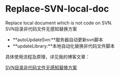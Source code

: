 # Replace-SVN-local-doc
Replace local document which is not code on SVN.<br/>
SVN目录非代码文件无感知替换方案

- **autoUpdateSvn:**服务器自动更新svn脚本
- **updateLibrary:**本地自动化替换非代码文件脚本

具体使用流程及原理，详见我的博客文章：

[SVN目录非代码文件无感知替换方案](http://ford.smallfan.net/2016/11/30/SVN%E7%9B%AE%E5%BD%95%E9%9D%9E%E4%BB%A3%E7%A0%81%E6%96%87%E4%BB%B6%E6%97%A0%E6%84%9F%E7%9F%A5%E6%9B%BF%E6%8D%A2%E6%96%B9%E6%A1%88/)
